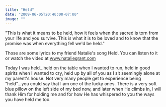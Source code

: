 ```yaml
---
title: "Held"
date: "2009-06-05T20:40:00-07:00"
image: ""
---
```


"This is what it means to be held, how it feels when the sacred is torn from your life and you survive. This is what it is to be loved and to know that the promise was when everything fell we'd be held."

Those are some lyrics to my friend Natalie's song Held. You can listen to it or watch the video at www.nataliegrant.com   

Today I was held...held on the table when I wanted to run, held in good spirits when I wanted to cry, held up by all of you as I sit seemingly alone at my parent's house. Not very many people get to experience being "held"...you could say that I am one of the lucky ones. There is a very soft blue pillow on the left side of my bed now, and later when He climbs in, I will thank Him for holding me and for how He has whispered to you the ways you have held me too.